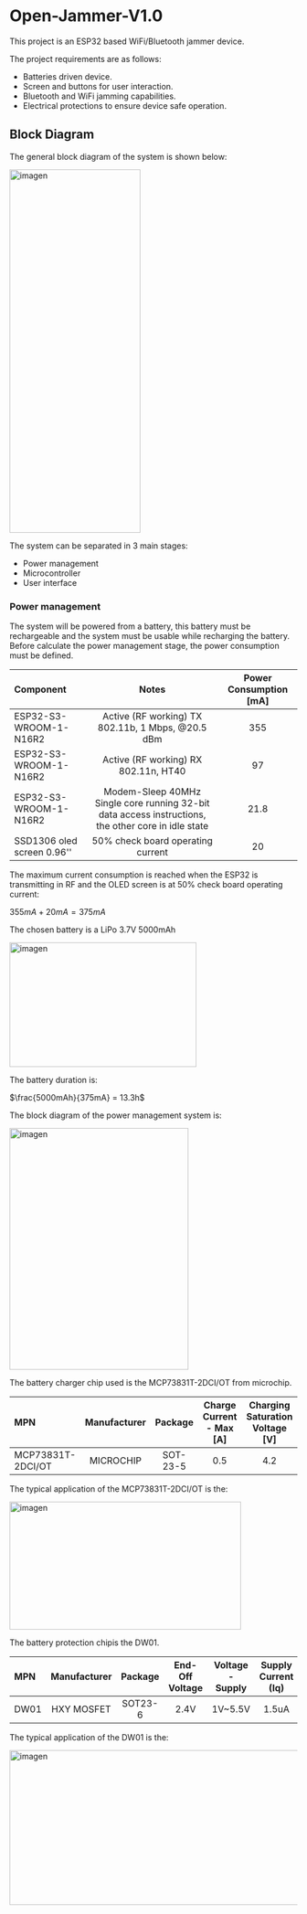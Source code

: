 # Open-Jammer-V1.0
This project is an ESP32 based WiFi/Bluetooth jammer device.

The project requirements are as follows:
  * Batteries driven device.
  * Screen and buttons for user interaction.
  * Bluetooth and WiFi jamming capabilities.
  * Electrical protections to ensure device safe operation.

## Block Diagram

The general block diagram of the system is shown below:

<img width="229" height="636" alt="imagen" src="https://github.com/user-attachments/assets/100e8dfc-eb57-4590-a7d7-c7e25eaa08e7" />

The system can be separated in 3 main stages:
* Power management
* Microcontroller
* User interface

### Power management
The system will be powered from a battery, this battery must be rechargeable and the system must be usable while recharging the battery. Before calculate the power management stage, the power consumption must be defined.

| Component | Notes | Power Consumption [mA] |
| :--- | :---: | :---: |
| ESP32-S3-WROOM-1-N16R2 | Active (RF working) TX 802.11b, 1 Mbps, @20.5 dBm  | 355 |   
| ESP32-S3-WROOM-1-N16R2 | Active (RF working) RX 802.11n, HT40 | 97 |
| ESP32-S3-WROOM-1-N16R2 | Modem-Sleep 40MHz Single core running 32-bit data access instructions, the other core in idle state | 21.8 |
| SSD1306 oled screen 0.96'' | 50% check board operating current | 20 |

The maximum current consumption is reached when the ESP32 is transmitting in RF and the OLED screen is at 50% check board operating current:

$355mA + 20mA = 375mA$

The chosen battery is a LiPo 3.7V 5000mAh

<img width="327" height="218" alt="imagen" src="https://github.com/user-attachments/assets/89f5ab3d-8b37-421e-a707-79ce8adb2ce0" />

The battery duration is:

$\frac{5000mAh}{375mA} = 13.3h$

The block diagram of the power management system is:

<img width="313" height="423" alt="imagen" src="https://github.com/user-attachments/assets/ad784686-7e1c-430b-b2fa-732228324f67" />

The battery charger chip used is the MCP73831T-2DCI/OT from microchip.

| MPN  | Manufacturer | Package | Charge Current - Max [A] | Charging Saturation Voltage [V] |
| :--- | :---: | :---: | :---: | :---: |
| MCP73831T-2DCI/OT | MICROCHIP | SOT-23-5 | 0.5 | 4.2 |

The typical application of the MCP73831T-2DCI/OT is the:

<img width="405" height="224" alt="imagen" src="https://github.com/user-attachments/assets/57d6cf3a-31b9-441c-8020-97ad8789fd37" />


The battery protection chipis the DW01.

| MPN  | Manufacturer | Package | End-Off Voltage | Voltage - Supply | Supply Current (Iq) | Type of Battery |
| :--- | :---: | :---: | :---: | :---: | :---: | :---: |
| DW01 | HXY MOSFET | SOT23-6 | 2.4V | 1V~5.5V | 1.5uA | Lithium-ion/Polymer |

The typical application of the DW01 is the:

<img width="632" height="271" alt="imagen" src="https://github.com/user-attachments/assets/283cd79a-c7d4-4b2d-bc98-37b2b4db7c5d" />



